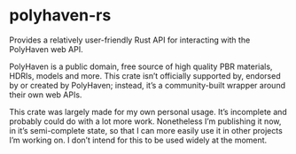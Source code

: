 # polyhaven-rs

Provides a relatively user-friendly Rust API for interacting with the PolyHaven web API.

PolyHaven is a public domain, free source of high quality PBR materials, HDRIs, models and more. This crate isn’t officially supported by, endorsed by or created by PolyHaven; instead, it’s a community-built wrapper around their own web APIs.

This crate was largely made for my own personal usage. It’s incomplete and probably could do with a lot more work. Nonetheless I’m publishing it now, in it’s semi-complete state, so that I can more easily use it in other projects I’m working on. I don’t intend for this to be used widely at the moment.
